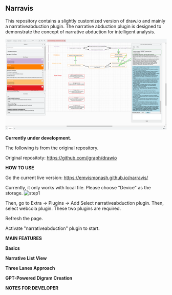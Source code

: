 Narravis
----

This repository contains a slightly customized version of draw.io and mainly a narrativeabduction plugin. The narrative abduction plugin is designed to demonstrate the concept of narrative abduction for intelligent analysis. 

![cover2](https://raw.githubusercontent.com/KadekSatriadi/drawio-na/base-version/screenshots/capture_2_generating.PNG)

**Currently under development**. 

The following is from the original repository.

Original repositoty: https://github.com/jgraph/drawio

**HOW TO USE**

Go the current live version: https://emvismonash.github.io/narravis/

Currently, it only works with local file. Please choose "Device" as the storage. 
![step1](https://github.com/KadekSatriadi/drawio-na/assets/19480468/df7d0d61-306e-48ac-950f-2a1d6d8cb078)

Then, go to Extra -> Plugins -> Add
Select narrativeabduction plugin. Then, select webcola plugin. These two plugins are required.  

Refresh the page. 

Activate "narrativeabduction" plugin to start. 

**MAIN FEATURES**

**Basics**

**Narrative List View**

**Three Lanes Approach**

**GPT-Powered Digram Creation**


**NOTES FOR DEVELOPER**

